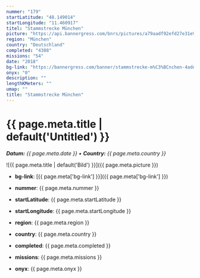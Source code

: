 ```yaml
---
nummer: "179"
startLatitude: "48.149014"
startLongitude: "11.460917"
titel: "Stammstrecke München"
picture: "https://api.bannergress.com/bnrs/pictures/a79aadf92efd27e31e9091eebee114de"
region: "München"
country: "Deutschland"
completed: "4308"
missions: "54"
date: "2018"
bg-link: "https://bannergress.com/banner/stammstrecke-m%C3%BCnchen-4ade"
onyx: "0"
description: ""
lengthKMeters: ""
umap: ""
title: "Stammstrecke München"
---
```

# {{ page.meta.title | default('Untitled') }}

_**Datum:** {{ page.meta.date }} • **Country:** {{ page.meta.country }}_

![{{ page.meta.title | default('Bild') }}]({{ page.meta.picture }})

- **bg-link**: [{{ page.meta['bg-link'] }}]({{ page.meta['bg-link'] }})

- **nummer**: {{ page.meta.nummer }}
- **startLatitude**: {{ page.meta.startLatitude }}
- **startLongitude**: {{ page.meta.startLongitude }}
- **region**: {{ page.meta.region }}
- **country**: {{ page.meta.country }}
- **completed**: {{ page.meta.completed }}
- **missions**: {{ page.meta.missions }}
- **onyx**: {{ page.meta.onyx }}
